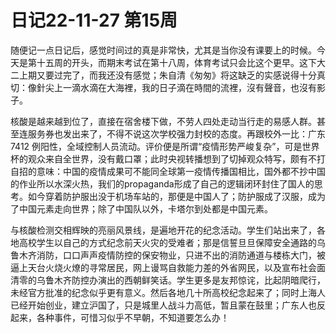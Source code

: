 # 日记22-11-27 第15周
随便记一点日记后，感觉时间过的真是非常快，尤其是当你没有课要上的时候。今天是第十五周的开头，而期末考试在第十八周，体育考试只会比这个更早。这下大二上期又要过完了，而我还没有感觉；朱自清《匆匆》将这缺乏的实感说得十分真切：像針尖上一滴水滴在大海裡，我的日子滴在時間的流裡，沒有聲音，也沒有影子。

核酸是越来越到位了，直接在宿舍楼下做，不劳人四处走动当行走的易感人群。甚至连服务券也发出来了，不得不说这次学校强力封校的态度。再跟校外一比：广东 7412 例阳性，全域控制人员流动。评价便是所谓“疫情形势严峻复杂”，可是世界杯的观众来自全世界，没有戴口罩；此时央视转播想到了切掉观众特写，颇有不打自招的意味：中国的疫情成果可不能同全球第一疫情传播国相比，国外都不抄中国的作业所以水深火热，我们的propaganda形成了自己的逻辑闭环封住了国人的思考。如今穿着防护服出没于机场车站的，那便是中国人了；防护服成了汉服，成为了中国元素走向世界；除了中国队以外，卡塔尔到处都是中国元素。

与核酸检测交相辉映的亮丽风景线，是遍地开花的纪念活动。学生们站出来了，各地高校学生以自己的方式纪念前天火灾的受难者；那是信誓旦旦保障安全通路的乌鲁木齐消防，口口声声疫情防控的保安物业，只进不出的消防通道与楼栋大门，被逼上天台火烧火燎的寻常居民，网上谩骂自救能力差的外省网民，以及宣布社会面清零的乌鲁木齐防控办演出的西朝鲜笑话。学生更多是友邦惊诧，比起阴暗爬行，未经官方批准的纪念似乎更有意义。然后各地几十所高校纪念起来了；同时上海人已经开始创业，建立沪国了，只是城里人战斗力高低，暂且蒙在鼓里；广东人也反起来，各种事件，可惜习似乎不早朝，不知道要怎么办！